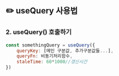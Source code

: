 ## ✏️ useQuery 사용법

### 2. useQuery() 호출하기

```js
const somethingQuery = useQuery({
    queryKey: [메인 구분값, 추가구분값들...],
    queryFn: 비동기처리함수,
    staleTime: 60*1000//갱신시간
})
```

